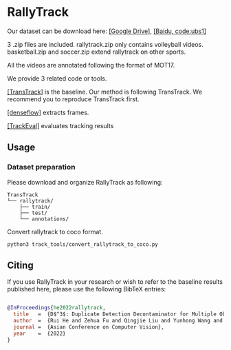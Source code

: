 # RallyTrack
Our dataset can be download here: [[Google Drive]](https://drive.google.com/drive/folders/1DcXge6f_gs_hp1gLK9H4ihajFTlPL7Yv?usp=sharing),  [[Baidu, code:ubs1]](https://pan.baidu.com/s/1g3-V8xwLles5ebAomBmhRw)

3 .zip files are included. rallytrack.zip only contains volleyball videos. basketball.zip and soccer.zip extend rallytrack on other sports.

All the videos are annotated following the format of MOT17.

We provide 3 related code or tools.

[[TransTrack]](https://github.com/PeizeSun/TransTrack) is the baseline. Our method is following TransTrack. We recommend you to reproduce TransTrack first.

[[denseflow]](https://github.com/open-mmlab/denseflow.git) extracts frames.

[[TrackEval]](https://github.com/JonathonLuiten/TrackEval) evaluates tracking results

## Usage

### Dataset preparation

Please download and organize RallyTrack as following: 

```
TransTrack
└── rallytrack/
    ├── train/
    ├── test/
    └── annotations/
```

Convert rallytrack to coco format.
```
python3 track_tools/convert_rallytrack_to_coco.py
```

## Citing

If you use RallyTrack in your research or wish to refer to the baseline results published here, please use the following BibTeX entries:

```BibTeX

@InProceedings{he2022rallytrack,
  title   =  {D$^3$: Duplicate Detection Decontaminator for Multiple Object Tracking on Sports Video},
  author  =  {Rui He and Zehua Fu and Qingjie Liu and Yunhong Wang and Xunxun Chen},
  journal =  {Asian Conference on Computer Vision},
  year    =  {2022}
}

```
